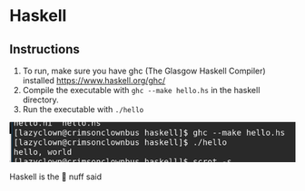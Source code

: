 # Haskell

## Instructions
1. To run, make sure you have ghc (The Glasgow Haskell Compiler) installed https://www.haskell.org/ghc/
2. Compile the executable with ```ghc --make hello.hs``` in the haskell directory.
3. Run the executable with ```./hello```


![screenshot](./screenshot.png?raw=true)

Haskell is the :goat: nuff said


